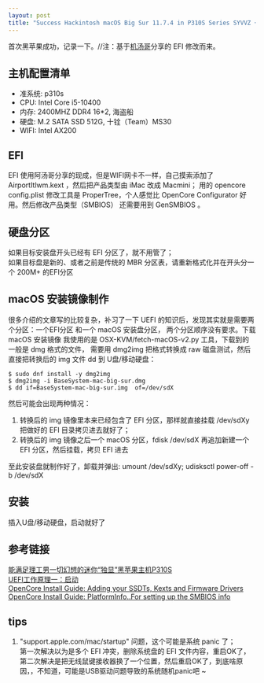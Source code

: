 ```yaml
---
layout: post
title: "Success Hackintosh macOS Big Sur 11.7.4 in P310S Series SYVVZ + Intel Core i5-10400"
---
```


首次黑苹果成功，记录一下。//注：基于[机汤哥](https://space.bilibili.com/485711932/)分享的 EFI 修改而来。  

## 主机配置清单
- 准系统: p310s
- CPU: Intel Core i5-10400
- 内存: 2400MHZ DDR4 16\*2, 海盗船
- 硬盘: M.2 SATA SSD 512G, 十铨（Team）MS30
- WIFI: Intel AX200

## EFI
EFI 使用阿汤哥分享的现成，但是WIFI网卡不一样，自己摸索添加了 AirportItlwm.kext ，然后把产品类型由 iMac 改成 Macmini；
用的 opencore config.plist 修改工具是 ProperTree，个人感觉比 OpenCore Configurator 好用。然后修改产品类型（SMBIOS）
还需要用到 GenSMBIOS 。

## 硬盘分区
如果目标安装盘开头已经有 EFI 分区了，就不用管了；  
如果目标盘是新的、或者之前是传统的 MBR 分区表，请重新格式化并在开头分一个 200M+ 的EFI分区

## macOS 安装镜像制作
很多介绍的文章写的比较复杂，补习了一下 UEFI 的知识后，发现其实就是需要两个分区：一个EFI分区 和一个 macOS 安装盘分区，
两个分区顺序没有要求。下载 macOS 安装镜像 我使用的是 OSX-KVM/fetch-macOS-v2.py 工具，下载到的一般是 dmg 格式的文件，
需要用 dmg2img 把格式转换成 raw 磁盘测试，然后直接把转换后的 img 文件 dd 到 U盘/移动硬盘：  
```
$ sudo dnf install -y dmg2img
$ dmg2img -i BaseSystem-mac-big-sur.dmg
$ dd if=BaseSystem-mac-big-sur.img  of=/dev/sdX
```

然后可能会出现两种情况：  
1. 转换后的 img 镜像里本来已经包含了 EFI 分区，那样就直接挂载 /dev/sdXy 把做好的 EFI 目录拷贝进去就好了；  
2. 转换后的 img 镜像之后一个 macOS 分区，fdisk /dev/sdX 再追加新建一个 EFI 分区，然后挂载，拷贝 EFI 进去

至此安装盘就制作好了，卸载并弹出: umount /dev/sdXy; udisksctl power-off -b /dev/sdX

## 安装
插入U盘/移动硬盘，启动就好了


## 参考链接
[能满足理工男一切幻想的迷你“独显”黑苹果主机P310S](https://www.bilibili.com/video/BV1zV41147V4/?spm_id_from=333.999.0.0)  
[UEFI工作原理一：启动](https://mp.weixin.qq.com/s/hmS3ZgaKiSBS4cC0pq8MDg?)  
[OpenCore Install Guide: Adding your SSDTs, Kexts and Firmware Drivers](https://dortania.github.io/OpenCore-Install-Guide/config.plist/#adding-your-ssdts-kexts-and-firmware-drivers)  
[OpenCore Install Guide: PlatformInfo..For setting up the SMBIOS info](https://dortania.github.io/OpenCore-Install-Guide/config-HEDT/ivy-bridge-e.html#platforminfo)  


## tips
1. "support.apple.com/mac/startup" 问题，这个可能是系统 panic 了；  
   第一次解决以为是多个 EFI 冲突，删除系统盘的 EFI 文件内容，重启OK了，  
   第二次解决是把无线鼠键接收器换了一个位置，然后重启OK了，到底啥原因，，不知道，可能是USB驱动问题导致的系统随机panic吧 ~
